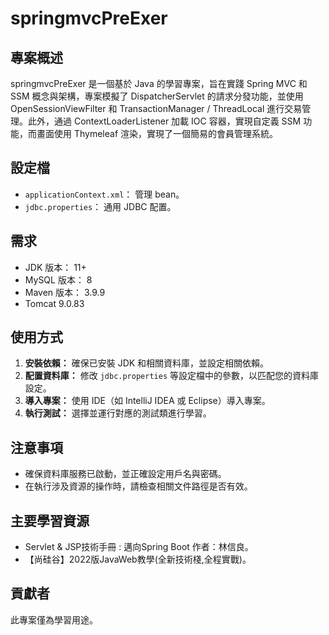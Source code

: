 # springmvcPreExer

## 專案概述

springmvcPreExer 是一個基於 Java 的學習專案，旨在實踐 Spring MVC 和 SSM 概念與架構，專案模擬了 DispatcherServlet 的請求分發功能，並使用 OpenSessionViewFilter 和 TransactionManager / ThreadLocal 進行交易管理。此外，通過 ContextLoaderListener 加載 IOC 容器，實現自定義 SSM 功能，而畫面使用 Thymeleaf 渲染，實現了一個簡易的會員管理系統。

## 設定檔

- `applicationContext.xml`： 管理 bean。
- `jdbc.properties`： 通用 JDBC 配置。

## 需求

- JDK 版本： 11+
- MySQL 版本： 8
- Maven 版本： 3.9.9
- Tomcat 9.0.83

## 使用方式

1. **安裝依賴：** 確保已安裝 JDK 和相關資料庫，並設定相關依賴。
2. **配置資料庫：** 修改 `jdbc.properties` 等設定檔中的參數，以匹配您的資料庫設定。
3. **導入專案：** 使用 IDE（如 IntelliJ IDEA 或 Eclipse）導入專案。
4. **執行測試：** 選擇並運行對應的測試類進行學習。

## 注意事項

- 確保資料庫服務已啟動，並正確設定用戶名與密碼。
- 在執行涉及資源的操作時，請檢查相關文件路徑是否有效。

## 主要學習資源

- Servlet & JSP技術手冊 : 邁向Spring Boot 作者：林信良。
- 【尚硅谷】2022版JavaWeb教學(全新技術棧,全程實戰)。

## 貢獻者

此專案僅為學習用途。
